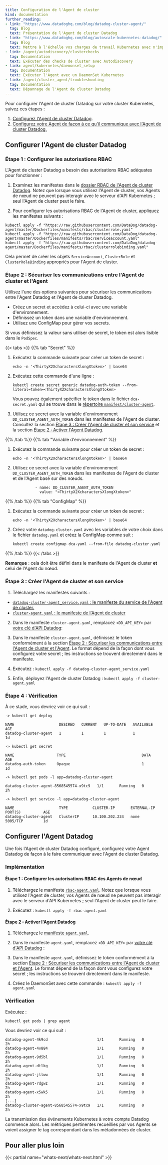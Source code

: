 ```yaml
---
title: Configuration de l'Agent de cluster
kind: documentation
further_reading:
- link: "https://www.datadoghq.com/blog/datadog-cluster-agent/"
  tag: Blog
  text: Présentation de l'Agent de cluster Datadog
- link: "https://www.datadoghq.com/blog/autoscale-kubernetes-datadog/"
  tag: Blog
  text: Mettre à l'échelle vos charges de travail Kubernetes avec n'importe quelle métrique Datadog
- link: /agent/autodiscovery/clusterchecks
  tag: Documentation
  text: Exécuter des checks de cluster avec Autodiscovery
- link: agent/kubernetes/daemonset_setup
  tag: Documentation
  text: Exécuter l'Agent avec un DaemonSet Kubernetes
- link: /agent/cluster_agent/troubleshooting
  tag: Documentation
  text: Dépannage de l'Agent de cluster Datadog
---
```


Pour configurer l'Agent de cluster Datadog sur votre cluster Kubernetes, suivez ces étapes :

1. [Configurez l'Agent de cluster Datadog](#configurer-l-agent-de-cluster-datadog).
2. [Configurez votre Agent de façon à ce qu'il communique avec l'Agent de cluster Datadog.](#configure-the-datadog-agent)

## Configurer l'Agent de cluster Datadog
### Étape 1 : Configurer les autorisations RBAC

L'Agent de cluster Datadog a besoin des autorisations RBAC adéquates pour fonctionner :

1. Examinez les manifestes dans le [dossier RBAC de l'Agent de cluster Datadog][1]. Notez que lorsque vous utilisez l'Agent de cluster, vos Agents de nœud ne peuvent pas interagir avec le serveur d'API Kubernetes ; seul l'Agent de cluster peut le faire.

2. Pour configurer les autorisations RBAC de l'Agent de cluster, appliquez les manifestes suivants :

  ```
  kubectl apply -f "https://raw.githubusercontent.com/DataDog/datadog-agent/master/Dockerfiles/manifests/rbac/clusterrole.yaml"
  kubectl apply -f "https://raw.githubusercontent.com/DataDog/datadog-agent/master/Dockerfiles/manifests/rbac/serviceaccount.yaml"
  kubectl apply -f "https://raw.githubusercontent.com/DataDog/datadog-agent/master/Dockerfiles/manifests/rbac/clusterrolebinding.yaml"
  ```

  Cela permet de créer les objets `ServiceAccount`, `ClusterRole` et `ClusterRoleBinding` appropriés pour l'Agent de cluster.

### Étape 2 : Sécuriser les communications entre l'Agent de cluster et l'Agent

Utilisez l'une des options suivantes pour sécuriser les communications entre l'Agent Datadog et l'Agent de cluster Datadog.

* Créez un secret et accédez à celui-ci avec une variable d'environnement.
* Définissez un token dans une variable d'environnement.
* Utilisez une ConfigMap pour gérer vos secrets.

Si vous définissez la valeur sans utiliser de secret, le token est alors lisible dans le `PodSpec`.

{{< tabs >}}
{{% tab "Secret" %}}

1. Exécutez la commande suivante pour créer un token de secret :

    ```
    echo -n '<ThirtyX2XcharactersXlongXtoken>' | base64
    ```

2. Exécutez cette commande d'une ligne :

    ```
    kubectl create secret generic datadog-auth-token --from-literal=token=<ThirtyX2XcharactersXlongXtoken>
    ```

    Vous pouvez également spécifier le token dans le fichier `dca-secret.yaml` qui se trouve dans le [répertoire `manifest/cluster-agent`][1].

3. Utilisez ce secret avec la variable d'environnement `DD_CLUSTER_AGENT_AUTH_TOKEN` dans les manifestes de l'Agent de cluster. Consultez la section [Étape 3 : Créer l'Agent de cluster et son service](#etape-3-creer-l-agent-de-cluster-et-son-service) et la section [Étape 2 : Activer l'Agent Datadog](#etape-2-activer-l-agent-datadog).

[1]: https://github.com/DataDog/datadog-agent/blob/master/Dockerfiles/manifests/cluster-agent/dca-secret.yaml
{{% /tab %}}
{{% tab "Variable d'environnement" %}}

1. Exécutez la commande suivante pour créer un token de secret :

    ```
    echo -n '<ThirtyX2XcharactersXlongXtoken>' | base64
    ```

2. Utilisez ce secret avec la variable d'environnement `DD_CLUSTER_AGENT_AUTH_TOKEN` dans les manifestes de l'Agent de cluster et de l'Agent basé sur des nœuds.

    ```
              - name: DD_CLUSTER_AGENT_AUTH_TOKEN
                value: "<ThirtyX2XcharactersXlongXtoken>"
    ```

{{% /tab %}}
{{% tab "ConfigMap" %}}

1. Exécutez la commande suivante pour créer un token de secret :

    ```
    echo -n '<ThirtyX2XcharactersXlongXtoken>' | base64
    ```

2. Créez votre `datadog-cluster.yaml` avec les variables de votre choix dans le fichier `datadog.yaml` et créez la ConfigMap comme suit :

    ```
    kubectl create configmap dca-yaml --from-file datadog-cluster.yaml
    ```

{{% /tab %}}
{{< /tabs >}}

**Remarque** : cela doit être défini dans le manifeste de l'Agent de cluster **et** celui de l'Agent du nœud.

### Étape 3 : Créer l'Agent de cluster et son service

1. Téléchargez les manifestes suivants :

  * [`datadog-cluster-agent_service.yaml` : le manifeste du service de l'Agent de cluster.][2]
  * [`cluster-agent.yaml` : le manifeste de l'Agent de cluster][3]

2. Dans le manifeste `cluster-agent.yaml`, remplacez `<DD_API_KEY>` par [votre clé d'API Datadog][4]:

3. Dans le manifeste `cluster-agent.yaml`, définissez le token conformément à la section [Étape 2 : Sécuriser les communications entre l'Agent de cluster et l'Agent](#etape-2-securiser-les-communications-entre-l-agent-de-cluster-et-l-agent). Le format dépend de la façon dont vous configurez votre secret ; les instructions se trouvent directement dans le manifeste.

4. Exécutez : `kubectl apply -f datadog-cluster-agent_service.yaml`

5. Enfin, déployez l'Agent de cluster Datadog : `kubectl apply -f cluster-agent.yaml`

### Étape 4 : Vérification

À ce stade, vous devriez voir ce qui suit :

```
-> kubectl get deploy

NAME                    DESIRED   CURRENT   UP-TO-DATE   AVAILABLE   AGE
datadog-cluster-agent   1         1         1            1           1d

-> kubectl get secret

NAME                   TYPE                                  DATA      AGE
datadog-auth-token     Opaque                                1         1d

-> kubectl get pods -l app=datadog-cluster-agent

datadog-cluster-agent-8568545574-x9tc9   1/1       Running   0          2h

-> kubectl get service -l app=datadog-cluster-agent

NAME                    TYPE           CLUSTER-IP       EXTERNAL-IP        PORT(S)          AGE
datadog-cluster-agent   ClusterIP      10.100.202.234   none               5005/TCP         1d
```

## Configurer l'Agent Datadog

Une fois l'Agent de cluster Datadog configuré, configurez votre Agent Datadog de façon à le faire communiquer avec l'Agent de cluster Datadog.

### Implémentation
#### Étape 1 : Configurer les autorisations RBAC des Agents de nœud

1. Téléchargez le manifeste [`rbac-agent.yaml`][5]. Notez que lorsque vous utilisez l'Agent de cluster, vos Agents de nœud ne peuvent pas interagir avec le serveur d'API Kubernetes ; seul l'Agent de cluster peut le faire.

2. Exécutez : `kubectl apply -f rbac-agent.yaml`

#### Étape 2 : Activer l'Agent Datadog

1. Téléchargez le [manifeste `agent.yaml`][6].

2. Dans le manifeste `agent.yaml`, remplacez `<DD_API_KEY>` par [votre clé d'API Datadog][4] :

3. Dans le manifeste `agent.yaml`, définissez le token conformément à la section [Étape 2 : Sécuriser les communications entre l'Agent de cluster et l'Agent](#etape-2-securiser-les-communications-entre-l-agent-de-cluster-et-l-agent). Le format dépend de la façon dont vous configurez votre secret ; les instructions se trouvent directement dans le manifeste.

4. Créez le DaemonSet avec cette commande : `kubectl apply -f agent.yaml`

### Vérification

Exécutez :

```
kubectl get pods | grep agent
```

Vous devriez voir ce qui suit :

```
datadog-agent-4k9cd                      1/1       Running   0          2h
datadog-agent-4v884                      1/1       Running   0          2h
datadog-agent-9d5bl                      1/1       Running   0          2h
datadog-agent-dtlkg                      1/1       Running   0          2h
datadog-agent-jllww                      1/1       Running   0          2h
datadog-agent-rdgwz                      1/1       Running   0          2h
datadog-agent-x5wk5                      1/1       Running   0          2h
[...]
datadog-cluster-agent-8568545574-x9tc9   1/1       Running   0          2h
```

La transmission des événements Kubernetes à votre compte Datadog commence alors. Les métriques pertinentes recueillies par vos Agents se voient assigner le tag correspondant dans les métadonnées de cluster.

## Pour aller plus loin

{{< partial name="whats-next/whats-next.html" >}}

[1]: https://github.com/DataDog/datadog-agent/tree/master/Dockerfiles/manifests/cluster-agent/rbac
[2]: https://github.com/DataDog/datadog-agent/blob/master/Dockerfiles/manifests/cluster-agent/datadog-cluster-agent_service.yaml
[3]: https://github.com/DataDog/datadog-agent/blob/master/Dockerfiles/manifests/cluster-agent/cluster-agent.yaml
[4]: https://app.datadoghq.com/account/settings#api
[5]: https://github.com/DataDog/datadog-agent/blob/master/Dockerfiles/manifests/cluster-agent/rbac/rbac-agent.yaml
[6]: https://github.com/DataDog/datadog-agent/blob/master/Dockerfiles/manifests/agent.yaml
